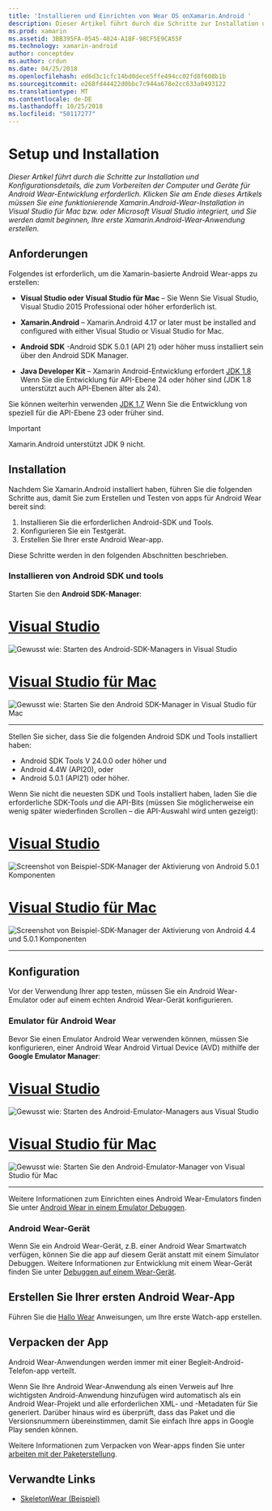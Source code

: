 ```yaml
---
title: 'Installieren und Einrichten von Wear OS onXamarin.Android '
description: Dieser Artikel führt durch die Schritte zur Installation und Konfigurationsdetails, die zum Vorbereiten der Computer und Geräte für Android Wear-Entwicklung erforderlich. Klicken Sie am Ende dieses Artikels müssen Sie eine funktionierende Xamarin.Android-Wear-Installation in Visual Studio für Mac bzw. oder Microsoft Visual Studio integriert, und Sie werden damit beginnen, Ihre erste Xamarin.Android-Wear-Anwendung erstellen.
ms.prod: xamarin
ms.assetid: 3BB395FA-0545-4024-A18F-98CF5E9CA55F
ms.technology: xamarin-android
author: conceptdev
ms.author: crdun
ms.date: 04/25/2018
ms.openlocfilehash: ed6d3c1cfc14bd0dece5ffe494cc02fd8f608b1b
ms.sourcegitcommit: e268fd44422d0bbc7c944a678e2cc633a0493122
ms.translationtype: MT
ms.contentlocale: de-DE
ms.lasthandoff: 10/25/2018
ms.locfileid: "50117277"
---
```

# <a name="setup-and-installation"></a>Setup und Installation

_Dieser Artikel führt durch die Schritte zur Installation und Konfigurationsdetails, die zum Vorbereiten der Computer und Geräte für Android Wear-Entwicklung erforderlich. Klicken Sie am Ende dieses Artikels müssen Sie eine funktionierende Xamarin.Android-Wear-Installation in Visual Studio für Mac bzw. oder Microsoft Visual Studio integriert, und Sie werden damit beginnen, Ihre erste Xamarin.Android-Wear-Anwendung erstellen._

## <a name="requirements"></a>Anforderungen

Folgendes ist erforderlich, um die Xamarin-basierte Android Wear-apps zu erstellen:

-   **Visual Studio oder Visual Studio für Mac** &ndash; Sie Wenn Sie Visual Studio, Visual Studio 2015 Professional oder höher erforderlich ist.

-   **Xamarin.Android** &ndash; Xamarin.Android 4.17 or later must be installed and configured with either Visual Studio or Visual Studio for Mac.

-   **Android SDK** -Android SDK 5.0.1 (API 21) oder höher muss installiert sein über den Android SDK Manager.

-   **Java Developer Kit** &ndash; Xamarin Android-Entwicklung erfordert [JDK 1.8](http://www.oracle.com/technetwork/java/javase/downloads/jdk8-downloads-2133151.html) Wenn Sie die Entwicklung für API-Ebene 24 oder höher sind (JDK 1.8 unterstützt auch API-Ebenen älter als 24).

Sie können weiterhin verwenden [JDK 1.7](http://www.oracle.com/technetwork/java/javase/downloads/jdk7-downloads-1880260.html) Wenn Sie die Entwicklung von speziell für die API-Ebene 23 oder früher sind.

> [!IMPORTANT]
> Xamarin.Android unterstützt JDK 9 nicht.

## <a name="installation"></a>Installation

Nachdem Sie Xamarin.Android installiert haben, führen Sie die folgenden Schritte aus, damit Sie zum Erstellen und Testen von apps für Android Wear bereit sind: 

1.  Installieren Sie die erforderlichen Android-SDK und Tools.
2.  Konfigurieren Sie ein Testgerät.
3.  Erstellen Sie Ihrer erste Android Wear-app.

Diese Schritte werden in den folgenden Abschnitten beschrieben.


### <a name="install-android-sdk-and-tools"></a>Installieren von Android SDK und tools 

Starten Sie den **Android SDK-Manager**: 

# <a name="visual-studiotabwindows"></a>[Visual Studio](#tab/windows)

![Gewusst wie: Starten des Android-SDK-Managers in Visual Studio](installation-images/vs/sdk-menu.png)

# <a name="visual-studio-for-mactabmacos"></a>[Visual Studio für Mac](#tab/macos)

![Gewusst wie: Starten Sie den Android SDK-Manager in Visual Studio für Mac](installation-images/xs/sdk-menu.png)

-----


Stellen Sie sicher, dass Sie die folgenden Android SDK und Tools installiert haben:

* Android SDK Tools V 24.0.0 oder höher und
* Android 4.4W (API20), oder
* Android 5.0.1 (API21) oder höher.

Wenn Sie nicht die neuesten SDK und Tools installiert haben, laden Sie die erforderliche SDK-Tools *und* die API-Bits (müssen Sie möglicherweise ein wenig später wiederfinden Scrollen &ndash; die API-Auswahl wird unten gezeigt): 

# <a name="visual-studiotabwindows"></a>[Visual Studio](#tab/windows)

![Screenshot von Beispiel-SDK-Manager der Aktivierung von Android 5.0.1 Komponenten](installation-images/vs/sdk-select.png)

# <a name="visual-studio-for-mactabmacos"></a>[Visual Studio für Mac](#tab/macos)

![Screenshot von Beispiel-SDK-Manager der Aktivierung von Android 4.4 und 5.0.1 Komponenten](installation-images/xs/sdk-select.png)

-----


## <a name="configuration"></a>Konfiguration

Vor der Verwendung Ihrer app testen, müssen Sie ein Android Wear-Emulator oder auf einem echten Android Wear-Gerät konfigurieren. 


### <a name="android-wear-emulator"></a>Emulator für Android Wear

Bevor Sie einen Emulator Android Wear verwenden können, müssen Sie konfigurieren, einer Android Wear Android Virtual Device (AVD) mithilfe der **Google Emulator Manager**:

# <a name="visual-studiotabwindows"></a>[Visual Studio](#tab/windows)

![Gewusst wie: Starten des Android-Emulator-Managers aus Visual Studio](installation-images/vs/emulator-menu.png)

# <a name="visual-studio-for-mactabmacos"></a>[Visual Studio für Mac](#tab/macos)

![Gewusst wie: Starten Sie den Android-Emulator-Manager von Visual Studio für Mac](installation-images/xs/emulator-menu.png)

-----

Weitere Informationen zum Einrichten eines Android Wear-Emulators finden Sie unter [Android Wear in einem Emulator Debuggen](~/android/wear/deploy-test/debug-on-emulator.md).


### <a name="android-wear-device"></a>Android Wear-Gerät

Wenn Sie ein Android Wear-Gerät, z.B. einer Android Wear Smartwatch verfügen, können Sie die app auf diesem Gerät anstatt mit einem Simulator Debuggen. Weitere Informationen zur Entwicklung mit einem Wear-Gerät finden Sie unter [Debuggen auf einem Wear-Gerät](~/android/wear/deploy-test/debug-on-device.md).


## <a name="create-your-first-android-wear-app"></a>Erstellen Sie Ihrer ersten Android Wear-App

Führen Sie die [Hallo Wear](~/android/wear/get-started/hello-wear.md) Anweisungen, um Ihre erste Watch-app erstellen.


## <a name="packaging-your-app"></a>Verpacken der App

Android Wear-Anwendungen werden immer mit einer Begleit-Android-Telefon-app verteilt. 

Wenn Sie Ihre Android Wear-Anwendung als einen Verweis auf Ihre wichtigsten Android-Anwendung hinzufügen wird automatisch als ein Android Wear-Projekt und alle erforderlichen XML- und -Metadaten für Sie generiert. Darüber hinaus wird es überprüft, dass das Paket und die Versionsnummern übereinstimmen, damit Sie einfach Ihre apps in Google Play senden können. 

Weitere Informationen zum Verpacken von Wear-apps finden Sie unter [arbeiten mit der Paketerstellung](~/android/wear/deploy-test/packaging.md).


## <a name="related-links"></a>Verwandte Links

- [SkeletonWear (Beispiel)](https://developer.xamarin.com/samples/SkeletonWear/)
